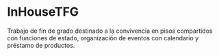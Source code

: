 # InHouseTFG
Trabajo de fin de grado destinado a la convivencia en pisos compartidos con funciones de estado, organización de eventos con calendario y préstamo de productos.
